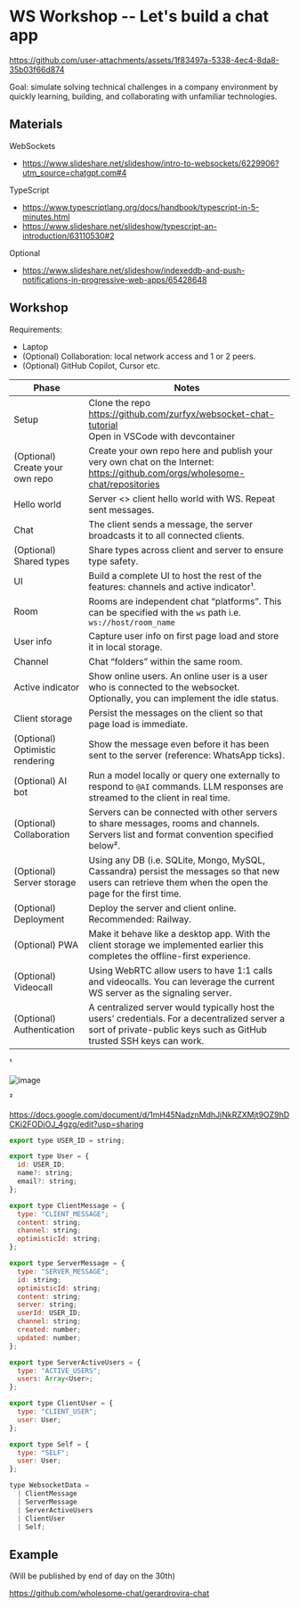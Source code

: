# WS Workshop -- Let's build a chat app

https://github.com/user-attachments/assets/1f83497a-5338-4ec4-8da8-35b03f66d874

Goal: simulate solving technical challenges in a company environment by quickly learning, building, and collaborating with unfamiliar technologies.

## Materials

WebSockets

- https://www.slideshare.net/slideshow/intro-to-websockets/6229906?utm_source=chatgpt.com#4

TypeScript

- https://www.typescriptlang.org/docs/handbook/typescript-in-5-minutes.html
- https://www.slideshare.net/slideshow/typescript-an-introduction/63110530#2

Optional

- https://www.slideshare.net/slideshow/indexeddb-and-push-notifications-in-progressive-web-apps/65428648

## Workshop

Requirements:

- Laptop
- (Optional) Collaboration: local network access and 1 or 2 peers.
- (Optional) GitHub Copilot, Cursor etc.

| Phase | Notes |
| --- | --- |
| Setup | Clone the repo https://github.com/zurfyx/websocket-chat-tutorial <br>Open in VSCode with devcontainer |
| (Optional) Create your own repo | Create your own repo here and publish your very own chat on the Internet: https://github.com/orgs/wholesome-chat/repositories |
| Hello world | Server <> client hello world with WS. Repeat sent messages. |
| Chat | The client sends a message, the server broadcasts it to all connected clients. |
| (Optional) Shared types | Share types across client and server to ensure type safety. |
| UI | Build a complete UI to host the rest of the features: channels and active indicator¹. |
| Room | Rooms are independent chat “platforms”. This can be specified with the `ws` path i.e. `ws://host/room_name` |
| User info | Capture user info on first page load and store it in local storage. |
| Channel | Chat “folders” within the same room. |
| Active indicator | Show online users. An online user is a user who is connected to the websocket. Optionally, you can implement the idle status. |
| Client storage | Persist the messages on the client so that page load is immediate. |
| (Optional) Optimistic rendering | Show the message even before it has been sent to the server (reference: WhatsApp ticks). |
| (Optional) AI bot | Run a model locally or query one externally to respond to `@AI` commands. LLM responses are streamed to the client in real time. |
| (Optional) Collaboration | Servers can be connected with other servers to share messages, rooms and channels. Servers list and format convention specified below². |
| (Optional) Server storage | Using any DB (i.e. SQLite, Mongo, MySQL, Cassandra) persist the messages so that new users can retrieve them when the open the page for the first time. |
| (Optional) Deployment | Deploy the server and client online. Recommended: Railway. |
| (Optional) PWA | Make it behave like a desktop app. With the client storage we implemented earlier this completes the offline-first experience. |
| (Optional) Videocall | Using WebRTC allow users to have 1:1 calls and videocalls. You can leverage the current WS server as the signaling server. |
| (Optional) Authentication | A centralized server would typically host the users’ credentials. For a decentralized server a sort of private-public keys such as GitHub trusted SSH keys can work. |

¹

![image](https://github.com/user-attachments/assets/60623126-9b66-470d-b8f8-2d6bff229263)

²

https://docs.google.com/document/d/1mH45NadznMdhJjNkRZXMjt9OZ9hDCKi2FODiOJ_4gzg/edit?usp=sharing

```jsx
export type USER_ID = string;

export type User = {
  id: USER_ID;
  name?: string;
  email?: string;
};

export type ClientMessage = {
  type: "CLIENT_MESSAGE";
  content: string;
  channel: string;
  optimisticId: string;
};

export type ServerMessage = {
  type: "SERVER_MESSAGE";
  id: string;
  optimisticId: string;
  content: string;
  server: string;
  userId: USER_ID;
  channel: string;
  created: number;
  updated: number;
};

export type ServerActiveUsers = {
  type: "ACTIVE_USERS";
  users: Array<User>;
};

export type ClientUser = {
  type: "CLIENT_USER";
  user: User;
};

export type Self = {
  type: "SELF";
  user: User;
};

type WebsocketData =
  | ClientMessage
  | ServerMessage
  | ServerActiveUsers
  | ClientUser
  | Self;
```

## Example

(Will be published by end of day on the 30th)

https://github.com/wholesome-chat/gerardrovira-chat

